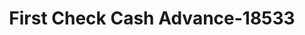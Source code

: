 ---
f_zip-code: 45690
f_state-code: OH
title: First Check Cash Advance-18533
f_phone: 740-947-6118
f_city-only: Waverly
f_address: 227 W Emmitt Ave Ste 4 Waverly
f_location-unique-id: '18533'
slug: first-check-cash-advance-18533
updated-on: '2024-05-30T13:46:58.046Z'
created-on: '2024-05-30T13:36:59.803Z'
published-on: '2024-05-30T13:54:32.469Z'
f_city-state: cms/city/waverly-oh.md
f_company: cms/company/first-check-cash-advance.md
f_state: cms/state/ohio.md
layout: '[payday-loan].html'
tags: payday-loan
---